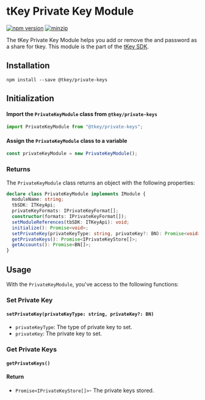 # tKey Private Key Module

[![npm version](https://img.shields.io/npm/v/@tkey/private-keys?label=%22%22)](https://www.npmjs.com/package/@tkey/private-keys/v/latest) [![minzip](https://img.shields.io/bundlephobia/minzip/@tkey/private-keys?label=%22%22)](https://bundlephobia.com/result?p=@tkey/private-keys@latest)

The tKey Private Key Module helps you add or remove the and password as a share for tkey. This module is the part of the [tKey SDK](https://github.com/tkey/tkey/).

## Installation

```shell
npm install --save @tkey/private-keys
```

## Initialization

#### Import the `PrivateKeyModule` class from `@tkey/private-keys`

```javascript
import PrivateKeyModule from "@tkey/private-keys";
```

#### Assign the `PrivateKeyModule` class to a variable

```javascript
const privateKeyModule = new PrivateKeyModule();
```

### Returns

The `PrivateKeyModule` class returns an object with the following properties:

```ts
declare class PrivateKeyModule implements IModule {
  moduleName: string;
  tbSDK: ITKeyApi;
  privateKeyFormats: IPrivateKeyFormat[];
  constructor(formats: IPrivateKeyFormat[]);
  setModuleReferences(tbSDK: ITKeyApi): void;
  initialize(): Promise<void>;
  setPrivateKey(privateKeyType: string, privateKey?: BN): Promise<void>;
  getPrivateKeys(): Promise<IPrivateKeyStore[]>;
  getAccounts(): Promise<BN[]>;
}
```

## Usage

With the `PrivateKeyModule`, you've access to the following functions:

### Set Private Key

#### `setPrivateKey(privateKeyType: string, privateKey?: BN)`

- `privateKeyType`: The type of private key to set.
- `privateKey`: The private key to set.

### Get Private Keys

#### `getPrivateKeys()`

#### Return

- `Promise<IPrivateKeyStore[]>`- The private keys stored.
